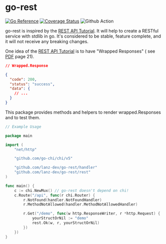 # go-rest

[![Go Reference](https://pkg.go.dev/badge/github.com/lanz-dev/go-rest.svg)](https://pkg.go.dev/github.com/lanz-dev/go-rest)
[![Coverage Status](https://coveralls.io/repos/github/lanz-dev/go-rest/badge.svg?branch=main)](https://coveralls.io/github/lanz-dev/go-rest?branch=main)
![Github Action](https://github.com/lanz-dev/go-rest/actions/workflows/main.yml/badge.svg)

go-rest is inspired by the [REST API Tutorial](https://www.restapitutorial.com/resources.html). It will help to create a
RESTful service with stdlib in go. It's considered to be stable, feature complete, and it will not receive any breaking
changes.

One idea of the [REST API Tutorial](https://www.restapitutorial.com/resources.html) is to have "Wrapped Responses" (
see
[PDF](https://github.com/tfredrich/RestApiTutorial.com/raw/master/media/RESTful%20Best%20Practices-v1_2.pdf)
page 21).

```json
// Wrapped.Response

{
  "code": 200,
  "status": "success",
  "data": {
    // ...
  }
}
```

This package provides methods and helpers to render wrapped.Responses and to test them.

```go
// Example Usage

package main

import (
	"net/http"

	"github.com/go-chi/chi/v5"

	"github.com/lanz-dev/go-rest/handler"
	"github.com/lanz-dev/go-rest/rest"
)

func main() {
	c := chi.NewMux() // go-rest doesn't depend on chi!
	c.Route("/api", func(r chi.Router) {
		r.NotFound(handler.NotFoundHandler)
		r.MethodNotAllowed(handler.MethodNotAllowedHandler)

		r.Get("/demo", func(w http.ResponseWriter, r *http.Request) {
			yourStructOrNil := "demo"
			rest.Ok(w, r, yourStructOrNil)
		})
	})
}
```
